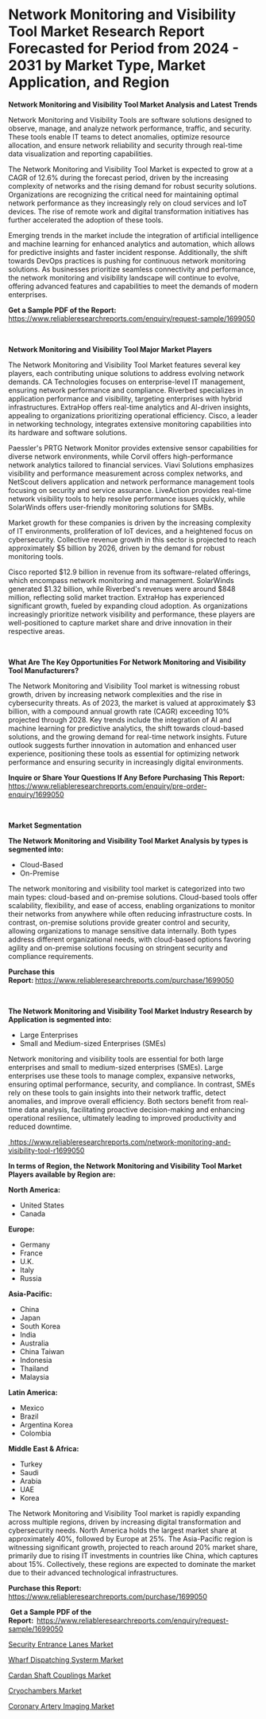 <p><h1>Network Monitoring and Visibility Tool Market Research Report Forecasted for Period from 2024 -  2031 by Market Type, Market Application, and Region</h1></p><p><strong>Network Monitoring and Visibility Tool Market Analysis and Latest Trends</strong></p>
<p><p>Network Monitoring and Visibility Tools are software solutions designed to observe, manage, and analyze network performance, traffic, and security. These tools enable IT teams to detect anomalies, optimize resource allocation, and ensure network reliability and security through real-time data visualization and reporting capabilities.</p><p>The Network Monitoring and Visibility Tool Market is expected to grow at a CAGR of 12.6% during the forecast period, driven by the increasing complexity of networks and the rising demand for robust security solutions. Organizations are recognizing the critical need for maintaining optimal network performance as they increasingly rely on cloud services and IoT devices. The rise of remote work and digital transformation initiatives has further accelerated the adoption of these tools.</p><p>Emerging trends in the market include the integration of artificial intelligence and machine learning for enhanced analytics and automation, which allows for predictive insights and faster incident response. Additionally, the shift towards DevOps practices is pushing for continuous network monitoring solutions. As businesses prioritize seamless connectivity and performance, the network monitoring and visibility landscape will continue to evolve, offering advanced features and capabilities to meet the demands of modern enterprises.</p></p>
<p><strong>Get a Sample PDF of the Report:&nbsp;</strong> <a href="https://www.reliableresearchreports.com/enquiry/request-sample/1699050?utm_campaign=34&utm_medium=2&utm_source=Github&utm_content=ia&utm_term=20102024&utm_id=network-monitoring-and-visibility-tool">https://www.reliableresearchreports.com/enquiry/request-sample/1699050</a></p>
<p>&nbsp;</p>
<p><strong>Network Monitoring and Visibility Tool Major Market Players</strong></p>
<p><p>The Network Monitoring and Visibility Tool Market features several key players, each contributing unique solutions to address evolving network demands. CA Technologies focuses on enterprise-level IT management, ensuring network performance and compliance. Riverbed specializes in application performance and visibility, targeting enterprises with hybrid infrastructures. ExtraHop offers real-time analytics and AI-driven insights, appealing to organizations prioritizing operational efficiency. Cisco, a leader in networking technology, integrates extensive monitoring capabilities into its hardware and software solutions.</p><p>Paessler's PRTG Network Monitor provides extensive sensor capabilities for diverse network environments, while Corvil offers high-performance network analytics tailored to financial services. Viavi Solutions emphasizes visibility and performance measurement across complex networks, and NetScout delivers application and network performance management tools focusing on security and service assurance. LiveAction provides real-time network visibility tools to help resolve performance issues quickly, while SolarWinds offers user-friendly monitoring solutions for SMBs.</p><p>Market growth for these companies is driven by the increasing complexity of IT environments, proliferation of IoT devices, and a heightened focus on cybersecurity. Collective revenue growth in this sector is projected to reach approximately $5 billion by 2026, driven by the demand for robust monitoring tools.</p><p>Cisco reported $12.9 billion in revenue from its software-related offerings, which encompass network monitoring and management. SolarWinds generated $1.32 billion, while Riverbed's revenues were around $848 million, reflecting solid market traction. ExtraHop has experienced significant growth, fueled by expanding cloud adoption. As organizations increasingly prioritize network visibility and performance, these players are well-positioned to capture market share and drive innovation in their respective areas.</p></p>
<p>&nbsp;</p>
<p><strong>What Are The Key Opportunities For Network Monitoring and Visibility Tool Manufacturers?</strong></p>
<p><p>The Network Monitoring and Visibility Tool market is witnessing robust growth, driven by increasing network complexities and the rise in cybersecurity threats. As of 2023, the market is valued at approximately $3 billion, with a compound annual growth rate (CAGR) exceeding 10% projected through 2028. Key trends include the integration of AI and machine learning for predictive analytics, the shift towards cloud-based solutions, and the growing demand for real-time network insights. Future outlook suggests further innovation in automation and enhanced user experience, positioning these tools as essential for optimizing network performance and ensuring security in increasingly digital environments.</p></p>
<p><strong>Inquire or Share Your Questions If Any Before Purchasing This Report:</strong> <a href="https://www.reliableresearchreports.com/enquiry/pre-order-enquiry/1699050?utm_campaign=34&utm_medium=2&utm_source=Github&utm_content=ia&utm_term=20102024&utm_id=network-monitoring-and-visibility-tool">https://www.reliableresearchreports.com/enquiry/pre-order-enquiry/1699050</a></p>
<p>&nbsp;</p>
<p><strong>Market Segmentation</strong></p>
<p><strong>The Network Monitoring and Visibility Tool Market Analysis by types is segmented into:</strong></p>
<p><ul><li>Cloud-Based</li><li>On-Premise</li></ul></p>
<p><p>The network monitoring and visibility tool market is categorized into two main types: cloud-based and on-premise solutions. Cloud-based tools offer scalability, flexibility, and ease of access, enabling organizations to monitor their networks from anywhere while often reducing infrastructure costs. In contrast, on-premise solutions provide greater control and security, allowing organizations to manage sensitive data internally. Both types address different organizational needs, with cloud-based options favoring agility and on-premise solutions focusing on stringent security and compliance requirements.</p></p>
<p><strong>Purchase this Report:&nbsp;</strong><a href="https://www.reliableresearchreports.com/purchase/1699050?utm_campaign=34&utm_medium=2&utm_source=Github&utm_content=ia&utm_term=20102024&utm_id=network-monitoring-and-visibility-tool">https://www.reliableresearchreports.com/purchase/1699050</a></p>
<p>&nbsp;</p>
<p><strong>The Network Monitoring and Visibility Tool Market Industry Research by Application is segmented into:</strong></p>
<p><ul><li>Large Enterprises</li><li>Small and Medium-sized Enterprises (SMEs)</li></ul></p>
<p><p>Network monitoring and visibility tools are essential for both large enterprises and small to medium-sized enterprises (SMEs). Large enterprises use these tools to manage complex, expansive networks, ensuring optimal performance, security, and compliance. In contrast, SMEs rely on these tools to gain insights into their network traffic, detect anomalies, and improve overall efficiency. Both sectors benefit from real-time data analysis, facilitating proactive decision-making and enhancing operational resilience, ultimately leading to improved productivity and reduced downtime.</p></p>
<p><a href="https://www.reliableresearchreports.com/network-monitoring-and-visibility-tool-r1699050?utm_campaign=34&utm_medium=2&utm_source=Github&utm_content=ia&utm_term=20102024&utm_id=network-monitoring-and-visibility-tool">&nbsp;https://www.reliableresearchreports.com/network-monitoring-and-visibility-tool-r1699050</a></p>
<p><strong>In terms of Region, the Network Monitoring and Visibility Tool Market Players available by Region are:</strong></p>
<p>
    <p> <strong> North America: </strong>
        <ul>
            <li>United States</li>
            <li>Canada</li>
        </ul>
        </p> 
    <p> <strong> Europe: </strong>
        <ul>
            <li>Germany</li>
            <li>France</li>
            <li>U.K.</li>
            <li>Italy</li>
            <li>Russia</li>
        </ul>
        </p> 
    <p> <strong> Asia-Pacific: </strong>
        <ul>
            <li>China</li>
            <li>Japan</li>
            <li>South Korea</li>
            <li>India</li>
            <li>Australia</li>
            <li>China Taiwan</li>
            <li>Indonesia</li>
            <li>Thailand</li>
            <li>Malaysia</li>
        </ul>
        </p> 
    <p> <strong> Latin America: </strong>
        <ul>
            <li>Mexico</li>
            <li>Brazil</li>
            <li>Argentina Korea</li>
            <li>Colombia</li>
        </ul>
        </p> 
    <p> <strong> Middle East & Africa: </strong>
        <ul>
            <li>Turkey</li>
            <li>Saudi</li>
            <li>Arabia</li>
            <li>UAE</li>
            <li>Korea</li>
        </ul>
    </p>
    </p>
<p><p>The Network Monitoring and Visibility Tool market is rapidly expanding across multiple regions, driven by increasing digital transformation and cybersecurity needs. North America holds the largest market share at approximately 40%, followed by Europe at 25%. The Asia-Pacific region is witnessing significant growth, projected to reach around 20% market share, primarily due to rising IT investments in countries like China, which captures about 15%. Collectively, these regions are expected to dominate the market due to their advanced technological infrastructures.</p></p>
<p><strong>Purchase this Report: </strong><a href="https://www.reliableresearchreports.com/purchase/1699050?utm_campaign=34&utm_medium=2&utm_source=Github&utm_content=ia&utm_term=20102024&utm_id=network-monitoring-and-visibility-tool">https://www.reliableresearchreports.com/purchase/1699050</a></p>
<p>&nbsp;<strong>Get a Sample PDF of the Report:&nbsp;&nbsp;</strong><a href="https://www.reliableresearchreports.com/enquiry/request-sample/1699050?utm_campaign=34&utm_medium=2&utm_source=Github&utm_content=ia&utm_term=20102024&utm_id=network-monitoring-and-visibility-tool">https://www.reliableresearchreports.com/enquiry/request-sample/1699050</a></p>
<p><strong></strong></p>
<p><p><a href="https://github.com/kaufmannDavid16/Market-Research-Report-List-1/blob/main/security-entrance-lanes-market.md?utm_campaign=34&utm_medium=2&utm_source=Github&utm_content=ia&utm_term=20102024&utm_id=network-monitoring-and-visibility-tool">Security Entrance Lanes Market</a></p><p><a href="https://github.com/AlisaRowe24/Market-Research-Report-List-1/blob/main/wharf-dispatching-systerm-market.md?utm_campaign=34&utm_medium=2&utm_source=Github&utm_content=ia&utm_term=20102024&utm_id=network-monitoring-and-visibility-tool">Wharf Dispatching Systerm Market</a></p><p><a href="https://issuu.com/reportprime-2/docs/cardan-shaft-couplings-market-size-_6bc5d6edea64f0?utm_campaign=34&utm_medium=2&utm_source=Github&utm_content=ia&utm_term=20102024&utm_id=network-monitoring-and-visibility-tool">Cardan Shaft Couplings Market</a></p><p><a href="https://www.linkedin.com/pulse/emerging-cryochambers-market-opportunities-analysis-investors-ihije?utm_campaign=34&utm_medium=2&utm_source=Github&utm_content=ia&utm_term=20102024&utm_id=network-monitoring-and-visibility-tool">Cryochambers Market</a></p><p><a href="https://www.linkedin.com/pulse/coronary-artery-imaging-market-maturity-analysis-regional-xaeze?utm_campaign=34&utm_medium=2&utm_source=Github&utm_content=ia&utm_term=20102024&utm_id=network-monitoring-and-visibility-tool">Coronary Artery Imaging Market</a></p></p>